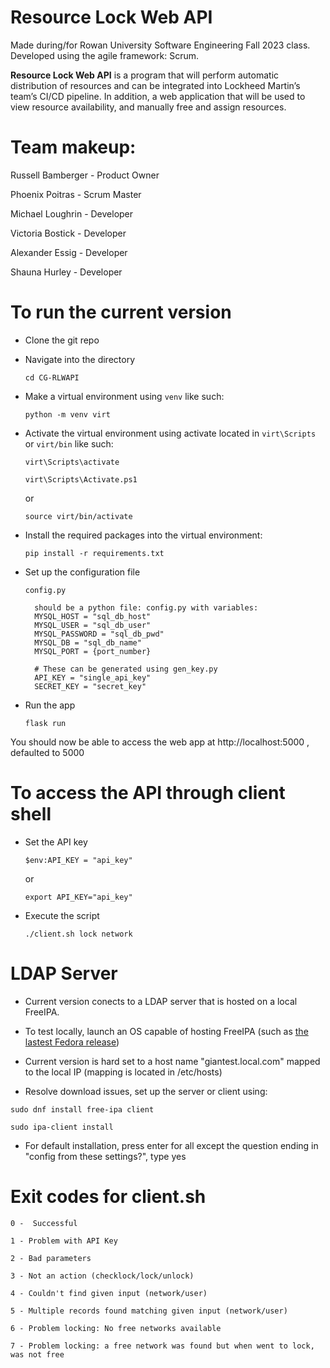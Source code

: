 


# Resource Lock Web API
Made during/for Rowan University Software Engineering Fall 2023 class. Developed using the agile framework: Scrum.

**Resource Lock Web API** is a program that will perform automatic distribution of resources and can be integrated into Lockheed Martin’s team’s CI/CD pipeline. In addition, a web application that will be used to view resource availability, and manually free and assign resources.

# Team makeup:


Russell Bamberger - Product Owner 

Phoenix Poitras - Scrum Master

Michael Loughrin - Developer
**<br/>**


Victoria Bostick - Developer

Alexander Essig - Developer

Shauna Hurley - Developer

# To run the current version
- Clone the git repo
- Navigate into the directory

	`cd CG-RLWAPI`
    
- Make a virtual environment using `venv` like such:

	`python -m venv virt`

- Activate the virtual environment using activate located in `virt\Scripts` or `virt/bin` like such:

	`virt\Scripts\activate`

	`virt\Scripts\Activate.ps1`
    
    or

	`source virt/bin/activate`

- Install the required packages into the virtual environment:

	`pip install -r requirements.txt`
    
- Set up the configuration file

   `config.py`
   
        should be a python file: config.py with variables:
        MYSQL_HOST = "sql_db_host"
        MYSQL_USER = "sql_db_user"
        MYSQL_PASSWORD = "sql_db_pwd"
        MYSQL_DB = "sql_db_name"
        MYSQL_PORT = {port_number}
        
        # These can be generated using gen_key.py
        API_KEY = "single_api_key"
        SECRET_KEY = "secret_key"   

- Run the app

	`flask run`

You should now be able to access the web app at http://localhost:5000 , defaulted to 5000

# To access the API through client shell

- Set the API key

	`$env:API_KEY = "api_key"`

    or

	`export API_KEY="api_key"`

- Execute the script
	
	`./client.sh lock network`

# LDAP Server
- Current version conects to a LDAP server that is hosted on a local FreeIPA.

- To test locally, launch an OS capable of hosting FreeIPA (such as [the lastest Fedora release](https://fedoraproject.org/workstation/download))

- Current version is hard set to a host name "giantest.local.com" mapped to the local IP (mapping is located in /etc/hosts)
  
- Resolve download issues, set up the server or client using:

`sudo dnf install free-ipa client`

`sudo ipa-client install`

- For default installation, press enter for all except the question ending in "config from these settings?", type yes

# Exit codes for client.sh

    0 -  Successful

    1 - Problem with API Key

    2 - Bad parameters

    3 - Not an action (checklock/lock/unlock)

    4 - Couldn't find given input (network/user)

    5 - Multiple records found matching given input (network/user)

    6 - Problem locking: No free networks available

    7 - Problem locking: a free network was found but when went to lock, was not free

